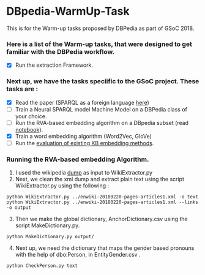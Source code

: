 # DBpedia-WarmUp-Task
This is for the Warm-up tasks proposed by DBPedia as part of GSoC 2018.
### Here is a list of the Warm-up tasks, that were designed to get familiar with the DBPedia workflow.
- [X] Run the extraction Framework.

### Next up, we have the tasks speciific to the GSoC project. These tasks are :

- [X] Read the paper (SPARQL as a foreign language [here](https://arxiv.org/abs/1708.07624))
- [ ] Train a Neural SPARQL model Machine Model on a DBPedia class of your choice.
- [ ] Run the RVA-based embedding algorithm on a DBpedia subset (read [notebook](https://akshayjagatap.wordpress.com/)).
- [X] Train a word embedding algorithm (Word2Vec, GloVe)
- [ ] Run the [evaluation of existing KB embedding methods](https://github.com/nausheenfatma/embeddings/tree/master/gsoc2017-nausheen).

### Running the RVA-based embedding Algorithm.
1. I used the wikipedia [dump](https://dumps.wikimedia.org/enwiki/20180220/enwiki-20180220-pages-articles1.xml-p10p30302.bz2) as input to WikiExtractor.py
2. Next, we clean the xml dump and extract plain text using the script WikiExtractor.py using the following :
```
python WikiExtractor.py ../enwiki-20180220-pages-articles1.xml -o text
python WikiExtractor.py ../enwiki-20180220-pages-articles1.xml --links -o output
```
3. Then we make the global dictionary, AnchorDictionary.csv using the script MakeDictionary.py.
```
python MakeDictionary.py output/
```
4. Next up, we need the dictionary that maps the gender based pronouns with the help of dbo:Person, in EntityGender.csv .
```
python CheckPerson.py text
```